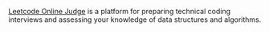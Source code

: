 [Leetcode Online Judge](https://leetcode.com/) is a platform for preparing technical coding interviews and assessing your knowledge of data structures and algorithms.